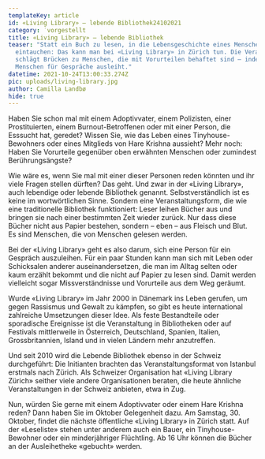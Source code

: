 ```yaml
---
templateKey: article
id: «Living Library» – lebende Bibliothek24102021
category: ˙vorgestellt
title: «Living Library» – lebende Bibliothek
teaser: "Statt ein Buch zu lesen, in die Lebensgeschichte eines Menschens
  eintauchen: Das kann man bei «Living Library» in Zürich tun. Die Veranstaltung
  schlägt Brücken zu Menschen, die mit Vorurteilen behaftet sind – indem sie
  Menschen für Gespräche ausleiht."
datetime: 2021-10-24T13:00:33.274Z
pic: uploads/living-library.jpg
author: Camilla Landbø
hide: true
---
```

Haben Sie schon mal mit einem Adoptivvater, einem Polizisten, einer Prostituierten, einem Burnout-Betroffenen oder mit einer Person, die Esssucht hat, geredet? Wissen Sie, wie das Leben eines Tinyhouse-Bewohners oder eines Mitglieds von Hare Krishna aussieht? Mehr noch: Haben Sie Vorurteile gegenüber oben erwähnten Menschen oder zumindest Berührungsängste?

Wie wäre es, wenn Sie mal mit einer dieser Personen reden könnten und ihr viele Fragen stellen dürften? Das geht. Und zwar in der «Living Library», auch lebendige oder lebende Bibliothek genannt. Selbstverständlich ist es keine im wortwörtlichen Sinne. Sondern eine Veranstaltungsform, die wie eine traditionelle Bibliothek funktioniert: Leser leihen Bücher aus und bringen sie nach einer bestimmten Zeit wieder zurück. Nur dass diese Bücher nicht aus Papier bestehen, sondern – eben – aus Fleisch und Blut. Es sind Menschen, die von Menschen gelesen werden.

Bei der «Living Library» geht es also darum, sich eine Person für ein Gespräch auszuleihen. Für ein paar Stunden kann man sich mit Leben oder Schicksalen anderer auseinandersetzen, die man im Alltag selten oder kaum erzählt bekommt und die nicht auf Papier zu lesen sind. Damit werden vielleicht sogar Missverständnisse und Vorurteile aus dem Weg geräumt.

Wurde «Living Library» im Jahr 2000 in Dänemark ins Leben gerufen, um gegen Rassismus und Gewalt zu kämpfen, so gibt es heute international zahlreiche Umsetzungen dieser Idee. Als feste Bestandteile oder sporadische Ereignisse ist die Veranstaltung in Bibliotheken oder auf Festivals mittlerweile in Österreich, Deutschland, Spanien, Italien, Grossbritannien, Island und in vielen Ländern mehr anzutreffen.

Und seit 2010 wird die Lebende Bibliothek ebenso in der Schweiz durchgeführt: Die Initianten brachten das Veranstaltungsformat von Istanbul erstmals nach Zürich. Als Schweizer Organisation hat «Living Library Zürich» seither viele andere Organisationen beraten, die heute ähnliche Veranstaltungen in der Schweiz anbieten, etwa in Zug.

Nun, würden Sie gerne mit einem Adoptivvater oder einem Hare Krishna reden? Dann haben Sie im Oktober Gelegenheit dazu. Am Samstag, 30. Oktober, findet die nächste öffentliche «Living Library» in Zürich statt. Auf der «Leseliste» stehen unter anderem auch ein Bauer, ein Tinyhouse-Bewohner oder ein minderjähriger Flüchtling. Ab 16 Uhr können die Bücher an der Ausleihetheke «gebucht» werden.
